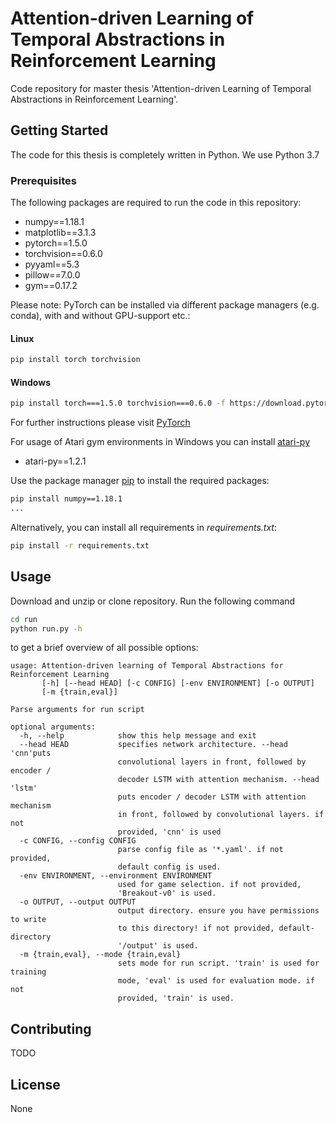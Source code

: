 # Attention-driven Learning of Temporal Abstractions in Reinforcement Learning

Code repository for master thesis 'Attention-driven Learning of Temporal Abstractions in Reinforcement Learning'.

## Getting Started

The code for this thesis is completely written in Python. We use Python 3.7

### Prerequisites

The following packages are required to run the code in this repository:

* numpy==1.18.1
* matplotlib==3.1.3
* pytorch==1.5.0
* torchvision==0.6.0
* pyyaml==5.3
* pillow==7.0.0
* gym==0.17.2

Please note: PyTorch can be installed via different package managers (e.g. conda), with and without GPU-support etc.:

#### Linux

```bash
pip install torch torchvision
```

#### Windows
```bash
pip install torch===1.5.0 torchvision===0.6.0 -f https://download.pytorch.org/whl/torch_stable.html
```

For further instructions please visit [PyTorch](https://pytorch.org/)

For usage of Atari gym environments in Windows you can install [atari-py](https://github.com/openai/atari-py)
- atari-py==1.2.1

Use the package manager [pip](https://pip.pypa.io/en/stable/) to install the required packages:

```bash
pip install numpy==1.18.1
...
```

Alternatively, you can install all requirements in *requirements.txt*:

```bash
pip install -r requirements.txt
```

## Usage

Download and unzip or clone repository. Run the following command

```bash
cd run
python run.py -h
```

to get a brief overview of all possible options:

```
usage: Attention-driven learning of Temporal Abstractions for Reinforcement Learning
       [-h] [--head HEAD] [-c CONFIG] [-env ENVIRONMENT] [-o OUTPUT]
       [-m {train,eval}]

Parse arguments for run script

optional arguments:
  -h, --help            show this help message and exit
  --head HEAD           specifies network architecture. --head 'cnn'puts
                        convolutional layers in front, followed by encoder /
                        decoder LSTM with attention mechanism. --head 'lstm'
                        puts encoder / decoder LSTM with attention mechanism
                        in front, followed by convolutional layers. if not
                        provided, 'cnn' is used
  -c CONFIG, --config CONFIG
                        parse config file as '*.yaml'. if not provided,
                        default config is used.
  -env ENVIRONMENT, --environment ENVIRONMENT
                        used for game selection. if not provided,
                        'Breakout-v0' is used.
  -o OUTPUT, --output OUTPUT
                        output directory. ensure you have permissions to write
                        to this directory! if not provided, default-directory
                        '/output' is used.
  -m {train,eval}, --mode {train,eval}
                        sets mode for run script. 'train' is used for training
                        mode, 'eval' is used for evaluation mode. if not
                        provided, 'train' is used.
```

## Contributing

 TODO

## License

None
